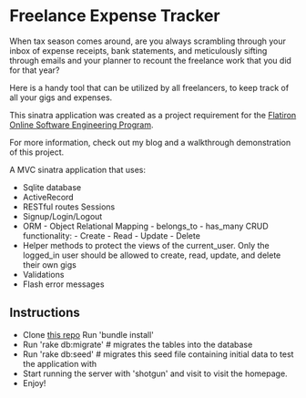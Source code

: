 <h1>Freelance Expense Tracker</h1>

When tax season comes around, are you always scrambling through your inbox of expense receipts, bank statements, and meticulously sifting through emails and your planner to recount the freelance work that you did for that year?

Here is a handy tool that can be utilized by all freelancers, to keep track of all your gigs and expenses. 

This sinatra application was created as a project requirement for the <a href="https://flatironschool.com/career-courses/coding-bootcamp/online">Flatiron Online Software Engineering Program</a>.

For more information, check out my blog and a walkthrough demonstration of this project.

A MVC sinatra application that uses:
<ul>
    <li> Sqlite database
    <li> ActiveRecord
    <li> RESTful routes
    <l1> Sessions
    <li> Signup/Login/Logout 
    <li> ORM - Object Relational Mapping
        - belongs_to
        - has_many
    <l1> CRUD functionality:
        - Create
        - Read
        - Update
        - Delete
    <li> Helper methods to protect the views of the current_user. Only the logged_in user should be allowed to create, read, update, and delete their own gigs
    <li> Validations
    <li> Flash error messages
</ul>

<h2>Instructions</h2>
<ul>
    <li> Clone <a href="https://github.com/gracenak/freelance_expense_tracker.git">this repo</a>
    <l1> Run 'bundle install'
    <li> Run 'rake db:migrate' # migrates the tables into the database
    <li> Run 'rake db:seed'    # migrates this seed file containing initial data to test the application with
    <li> Start running the server with 'shotgun' and visit <a href="https://http://localhost:9393/"></a> to visit the homepage.
    <li> Enjoy!
</ul>
